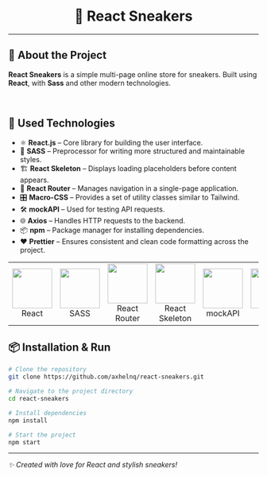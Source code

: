 # <div align="center">👟 React Sneakers</div>

---

## 📌 About the Project

**React Sneakers** is a simple multi-page online store for sneakers. Built using **React**, with **Sass** and other modern technologies.

<br/>

## 🚀 Used Technologies

- ⚛️ **React.js** – Core library for building the user interface.
- 🎨 **SASS** – Preprocessor for writing more structured and maintainable styles.
- 🏗️ **React Skeleton** – Displays loading placeholders before content appears.
- 🔀 **React Router** – Manages navigation in a single-page application.
- 🎛️ **Macro-CSS** – Provides a set of utility classes similar to Tailwind.
- 🛠️ **mockAPI** – Used for testing API requests.
- 🌐 **Axios** – Handles HTTP requests to the backend.
- 📦 **npm** – Package manager for installing dependencies.
- ❤️ **Prettier** – Ensures consistent and clean code formatting across the project.

<table align="center">
    <td align="center">
      <img src="https://static-00.iconduck.com/assets.00/react-original-wordmark-icon-1679x2048-hjal07w8.png" width="80"/>
      <br>React
    </td>
    <td align="center">
      <img src="https://upload.wikimedia.org/wikipedia/commons/thumb/9/96/Sass_Logo_Color.svg/2560px-Sass_Logo_Color.svg.png" width="80"/>
      <br>SASS
    </td>
    <td align="center">
      <img src="https://static-00.iconduck.com/assets.00/react-router-icon-1024x559-m9r1k9t4.png" width="80"/>
      <br>React Router
    </td>
    <td align="center">
      <img src="https://raw.githubusercontent.com/dvtng/react-loading-skeleton/HEAD/assets/logo.svg" width="80"/>
      <br>React Skeleton
    </td>
    <td align="center">
      <img src="https://cdn-b.saashub.com/images/app/service_logos/109/16be0e389960/large.png?1574941443" width="80"/>
      <br>mockAPI
    </td>
    <td align="center">
      <img src="https://user-images.githubusercontent.com/8939680/57233882-20344080-6fe5-11e9-9086-d20a955bed59.png" width="80"/>
      <br>Axios
    </td>
    <td align="center">
      <img src="https://upload.wikimedia.org/wikipedia/commons/thumb/d/db/Npm-logo.svg/2560px-Npm-logo.svg.png" width="80"/>
      <br>npm
    </td>
    <td align="center">
      <img src="https://prettier.io/icon.png" width="80"/>
      <br>Prettier
    </td>
    <td align="center">
      🔹macro-css
    </td>
</table>

## 📦 Installation & Run

```sh
# Clone the repository
git clone https://github.com/axhelnq/react-sneakers.git

# Navigate to the project directory
cd react-sneakers

# Install dependencies
npm install

# Start the project
npm start
```

---

_✨ Created with love for React and stylish sneakers!_
